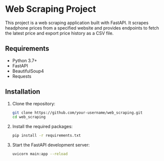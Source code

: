 # Web Scraping Project

This project is a web scraping application built with FastAPI. It scrapes headphone prices from a specified website and provides endpoints to fetch the latest price and export price history as a CSV file.

## Requirements

- Python 3.7+
- FastAPI
- BeautifulSoup4
- Requests

## Installation

1. Clone the repository:
   ```sh
   git clone https://github.com/your-username/web_scraping.git
   cd web_scraping
   ```
2. Install the required packages:
   ```sh
   pip install -r requirements.txt
   ```

3. Start the FastAPI development server:
   ```sh
   uvicorn main:app --reload
